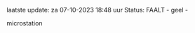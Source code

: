 laatste update: 
za 07-10-2023 18:48   uur 
Status: FAALT - geel - 
<div class="service Y">microstation</div>